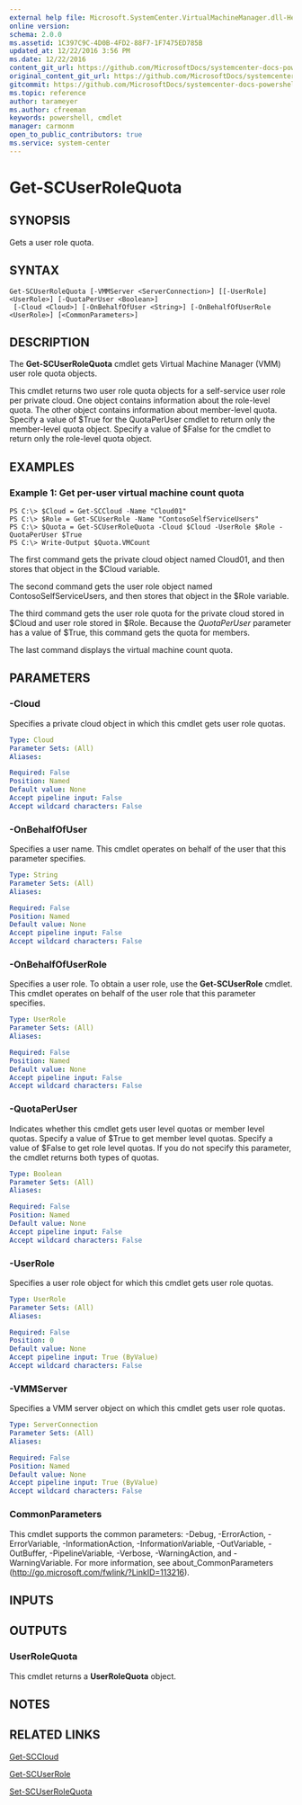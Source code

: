 ```yaml
---
external help file: Microsoft.SystemCenter.VirtualMachineManager.dll-Help.xml
online version: 
schema: 2.0.0
ms.assetid: 1C397C9C-4D0B-4FD2-88F7-1F7475ED785B
updated_at: 12/22/2016 3:56 PM
ms.date: 12/22/2016
content_git_url: https://github.com/MicrosoftDocs/systemcenter-docs-powershell/blob/live/systemcenter-cmdlets/SystemCenter2016/VirtualMachineManager/vlatest/Get-SCUserRoleQuota.md
original_content_git_url: https://github.com/MicrosoftDocs/systemcenter-docs-powershell/blob/live/systemcenter-cmdlets/SystemCenter2016/VirtualMachineManager/vlatest/Get-SCUserRoleQuota.md
gitcommit: https://github.com/MicrosoftDocs/systemcenter-docs-powershell/blob/96e5647587661652225fbdd2c797cd4d59d542bc/systemcenter-cmdlets/SystemCenter2016/VirtualMachineManager/vlatest/Get-SCUserRoleQuota.md
ms.topic: reference
author: tarameyer
ms.author: cfreeman
keywords: powershell, cmdlet
manager: carmonm
open_to_public_contributors: true
ms.service: system-center
---
```


# Get-SCUserRoleQuota

## SYNOPSIS
Gets a user role quota.

## SYNTAX

```
Get-SCUserRoleQuota [-VMMServer <ServerConnection>] [[-UserRole] <UserRole>] [-QuotaPerUser <Boolean>]
 [-Cloud <Cloud>] [-OnBehalfOfUser <String>] [-OnBehalfOfUserRole <UserRole>] [<CommonParameters>]
```

## DESCRIPTION
The **Get-SCUserRoleQuota** cmdlet gets Virtual Machine Manager (VMM) user role quota objects.

This cmdlet returns two user role quota objects for a self-service user role per private cloud.
One object contains information about the role-level quota.
The other object contains information about member-level quota.
Specify a value of $True for the QuotaPerUser cmdlet to return only the member-level quota object.
Specify a value of $False for the cmdlet to return only the role-level quota object.

## EXAMPLES

### Example 1: Get per-user virtual machine count quota
```
PS C:\> $Cloud = Get-SCCloud -Name "Cloud01"
PS C:\> $Role = Get-SCUserRole -Name "ContosoSelfServiceUsers"
PS C:\> $Quota = Get-SCUserRoleQuota -Cloud $Cloud -UserRole $Role -QuotaPerUser $True
PS C:\> Write-Output $Quota.VMCount
```

The first command gets the private cloud object named Cloud01, and then stores that object in the $Cloud variable.

The second command gets the user role object named ContosoSelfServiceUsers, and then stores that object in the $Role variable.

The third command gets the user role quota for the private cloud stored in $Cloud and user role stored in $Role.
Because the *QuotaPerUser* parameter has a value of $True, this command gets the quota for members.

The last command displays the virtual machine count quota.

## PARAMETERS

### -Cloud
Specifies a private cloud object in which this cmdlet gets user role quotas.

```yaml
Type: Cloud
Parameter Sets: (All)
Aliases: 

Required: False
Position: Named
Default value: None
Accept pipeline input: False
Accept wildcard characters: False
```

### -OnBehalfOfUser
Specifies a user name.
This cmdlet operates on behalf of the user that this parameter specifies.

```yaml
Type: String
Parameter Sets: (All)
Aliases: 

Required: False
Position: Named
Default value: None
Accept pipeline input: False
Accept wildcard characters: False
```

### -OnBehalfOfUserRole
Specifies a user role.
To obtain a user role, use the **Get-SCUserRole** cmdlet.
This cmdlet operates on behalf of the user role that this parameter specifies.

```yaml
Type: UserRole
Parameter Sets: (All)
Aliases: 

Required: False
Position: Named
Default value: None
Accept pipeline input: False
Accept wildcard characters: False
```

### -QuotaPerUser
Indicates whether this cmdlet gets user level quotas or member level quotas.
Specify a value of $True to get member level quotas.
Specify a value of $False to get role level quotas.
If you do not specify this parameter, the cmdlet returns both types of quotas.

```yaml
Type: Boolean
Parameter Sets: (All)
Aliases: 

Required: False
Position: Named
Default value: None
Accept pipeline input: False
Accept wildcard characters: False
```

### -UserRole
Specifies a user role object for which this cmdlet gets user role quotas.

```yaml
Type: UserRole
Parameter Sets: (All)
Aliases: 

Required: False
Position: 0
Default value: None
Accept pipeline input: True (ByValue)
Accept wildcard characters: False
```

### -VMMServer
Specifies a VMM server object on which this cmdlet gets user role quotas.

```yaml
Type: ServerConnection
Parameter Sets: (All)
Aliases: 

Required: False
Position: Named
Default value: None
Accept pipeline input: True (ByValue)
Accept wildcard characters: False
```

### CommonParameters
This cmdlet supports the common parameters: -Debug, -ErrorAction, -ErrorVariable, -InformationAction, -InformationVariable, -OutVariable, -OutBuffer, -PipelineVariable, -Verbose, -WarningAction, and -WarningVariable. For more information, see about_CommonParameters (http://go.microsoft.com/fwlink/?LinkID=113216).

## INPUTS

## OUTPUTS

### UserRoleQuota
This cmdlet returns a **UserRoleQuota** object.

## NOTES

## RELATED LINKS

[Get-SCCloud](xref:SystemCenter2016/VirtualMachineManager/vlatest/Get-SCCloud.md)

[Get-SCUserRole](xref:SystemCenter2016/VirtualMachineManager/vlatest/Get-SCUserRole.md)

[Set-SCUserRoleQuota](xref:SystemCenter2016/VirtualMachineManager/vlatest/Set-SCUserRoleQuota.md)

